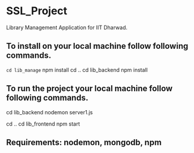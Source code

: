 # SSL_Project
Library Management Application for IIT Dharwad.

## To install on your local machine follow following commands.

```cd lib_manage```
npm install 
cd ..
cd lib_backend
npm install

## To run the project your local machine follow following commands.

cd lib_backend
nodemon server1.js

cd ..
cd lib_frontend
npm start

## Requirements: nodemon, mongodb, npm

